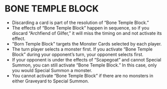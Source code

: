 # BONE TEMPLE BLOCK

*   Discarding a card is part of the resolution of “Bone Temple Block.”
*   The effects of “Bone Temple Block” happen in sequence, so if you discard “Archfiend of Gilfer,” it will miss the timing on and not activate its effect.
*   "Born Temple Block" targets the Monster Cards selected by each player.
*   The turn player selects a monster first. If you activate “Bone Temple Block” during your opponent’s turn, your opponent selects first.
*   If your opponent is under the effects of “Scapegoat” and cannot Special Summon, you can still activate “Bone Temple Block.” In this case, only you would Special Summon a monster.
*   You cannot activate “Bone Temple Block” if there are no monsters in either Graveyard to Special Summon.
